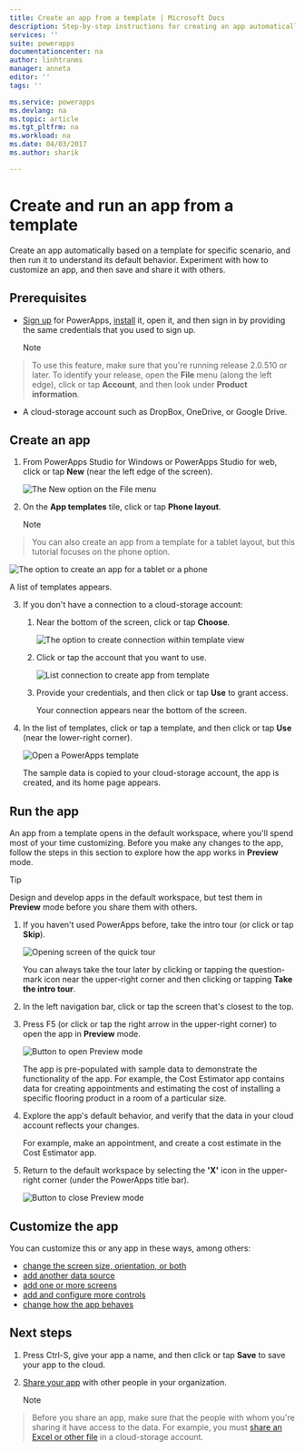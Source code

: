 ```yaml
---
title: Create an app from a template | Microsoft Docs
description: Step-by-step instructions for creating an app automatically based on a template and then saving it.
services: ''
suite: powerapps
documentationcenter: na
author: linhtranms
manager: anneta
editor: ''
tags: ''

ms.service: powerapps
ms.devlang: na
ms.topic: article
ms.tgt_pltfrm: na
ms.workload: na
ms.date: 04/03/2017
ms.author: sharik

---
```

# Create and run an app from a template
Create an app automatically based on a template for specific scenario, and then run it to understand its default behavior. Experiment with how to customize an app, and then save and share it with others.

## Prerequisites
* [Sign up](../signup-for-powerapps.md) for PowerApps, [install](http://aka.ms/powerappsinstall) it, open it, and then sign in by providing the same credentials that you used to sign up.

    > [!NOTE]
> To use this feature, make sure that you're running release 2.0.510 or later. To identify your release, open the **File** menu (along the left edge), click or tap **Account**, and then look under **Product information**.

* A cloud-storage account such as DropBox, OneDrive, or Google Drive.

## Create an app
1. From PowerApps Studio for Windows or PowerApps Studio for web, click or tap **New** (near the left edge of the screen).

    ![The New option on the File menu](./media/get-started-test-drive/file-new.png)
2. On the **App templates** tile, click or tap **Phone layout**.

   > [!NOTE]
> You can also create an app from a template for a tablet layout, but this tutorial focuses on the phone option.

   ![The option to create an app for a tablet or a phone](./media/get-started-test-drive/phone-app.png)

   A list of templates appears.

3. If you don't have a connection to a cloud-storage account:

   1. Near the bottom of the screen, click or tap **Choose**.

       ![The option to create connection within template view](./media/get-started-test-drive/add-connection.png)
   2. Click or tap the account that you want to use.

       ![List connection to create app from template](./media/get-started-test-drive/store-data.png)
   3. Provide your credentials, and then click or tap **Use** to grant access.

       Your connection appears near the bottom of the screen.

4. In the list of templates, click or tap a template, and then click or tap **Use** (near the lower-right corner).

    ![Open a PowerApps template](./media/get-started-test-drive/open-template.png)

    The sample data is copied to your cloud-storage account, the app is created, and its home page appears.

## Run the app
An app from a template opens in the default workspace, where you'll spend most of your time customizing. Before you make any changes to the app, follow the steps in this section to explore how the app works in **Preview** mode.

> [!TIP]
> Design and develop apps in the default workspace, but test them in **Preview** mode before you share them with others.

1. If you haven't used PowerApps before, take the intro tour (or click or tap **Skip**).

    ![Opening screen of the quick tour](./media/get-started-test-drive/quick-tour.png)

    You can always take the tour later by clicking or tapping the question-mark icon near the upper-right corner and then clicking or tapping **Take the intro tour**.

2. In the left navigation bar, click or tap the screen that's closest to the top.

3. Press F5 (or click or tap the right arrow in the upper-right corner) to open the app in **Preview** mode.

    ![Button to open Preview mode](./media/get-started-test-drive/open-preview.png)

    The app is pre-populated with sample data to demonstrate the functionality of the app. For example, the Cost Estimator app contains data for creating appointments and estimating the cost of installing a specific flooring product in a room of a particular size.

4. Explore the app's default behavior, and verify that the data in your cloud account reflects your changes.

    For example, make an appointment, and create a cost estimate in the Cost Estimator app.

5. Return to the default workspace by selecting the **'X'** icon in the upper-right corner (under the PowerApps title bar).

    ![Button to close Preview mode](./media/get-started-test-drive/close-preview.png)

## Customize the app
You can customize this or any app in these ways, among others:

* [change the screen size, orientation, or both](set-aspect-ratio-portrait-landscape.md)
* [add another data source](add-data-connection.md)
* [add one or more screens](add-screen-context-variables.md)
* [add and configure more controls](add-configure-controls.md)
* [change how the app behaves](../working-with-formulas.md)

## Next steps
1. Press Ctrl-S, give your app a name, and then click or tap **Save** to save your app to the cloud.
2. [Share your app](share-app.md) with other people in your organization.

    > [!NOTE]
> Before you share an app, make sure that the people with whom you're sharing it have access to the data. For example, you must [share an Excel or other file](share-app-data.md) in a cloud-storage account.
